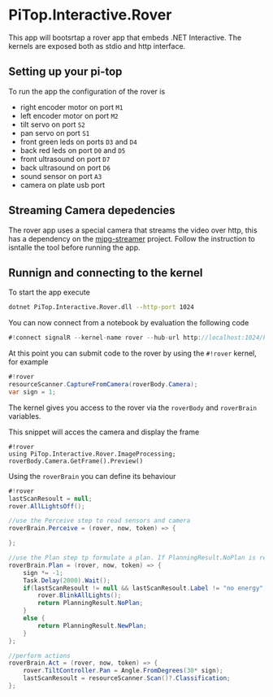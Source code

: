 # PiTop.Interactive.Rover

This app will bootsrtap a rover app that embeds .NET Interactive. The kernels are exposed both as stdio and http interface.

## Setting up your pi-top

To run the app the configuration of the rover is

*  right encoder motor on port `M1`
*  left encoder motor on port `M2`
*  tilt servo on port `S2`
*  pan servo on port `S1`
*  front green leds on ports `D3` and `D4`
*  back red leds on port `D0` and `D5`
*  front ultrasound on port `D7`
*  back ultrasound on port `D6`
*  sound sensor on port `A3`
*  camera on plate usb port

## Streaming Camera depedencies

The rover app uses a special camera that streams the video over http, this has a dependency on the  [mjpg-streamer](https://github.com/jacksonliam/mjpg-streamer) project. Follow the instruction to isntalle the tool before running the app.

## Runnign and connecting to the kernel

To start the app execute
```sh
dotnet PiTop.Interactive.Rover.dll --http-port 1024
```

You can now connect from a notebook by evaluation the following code
```csharp
#!connect signalR --kernel-name rover --hub-url http://localhost:1024/kenrelhub
```

At this point you can submit code to the rover by using the `#!rover` kernel, for example

```csharp
#!rover
resourceScanner.CaptureFromCamera(roverBody.Camera);
var sign = 1;

```

The kernel gives you access to the rover via the `roverBody` and `roverBrain` variables.

This snippet will acces the camera and display the frame
```
#!rover
using PiTop.Interactive.Rover.ImageProcessing;
roverBody.Camera.GetFrame().Preview()
```

Using the `roverBrain` you can define its behaviour
```csharp
#!rover
lastScanResoult = null;
rover.AllLightsOff();

//use the Perceive step to read sensors and camera
roverBrain.Perceive = (rover, now, token) => {

};

//use the Plan step tp formulate a plan. If PlanningResult.NoPlan is returned then the Act step will not be executed
roverBrain.Plan = (rover, now, token) => {
    sign *= -1;
    Task.Delay(2000).Wait();
    if(lastScanResoult != null && lastScanResoult.Label != "no energy") {
        rover.BlinkAllLights();
        return PlanningResult.NoPlan;
    }
    else {
        return PlanningResult.NewPlan;
    }
};

//perform actions 
roverBrain.Act = (rover, now, token) => { 
    rover.TiltController.Pan = Angle.FromDegrees(30* sign);
    lastScanResoult = resourceScanner.Scan()?.Classification;     
};
```
